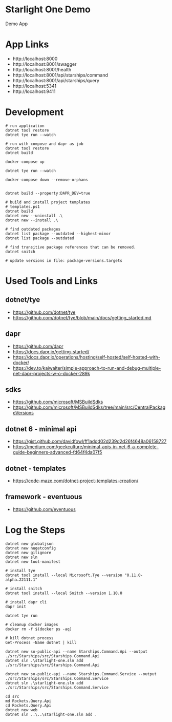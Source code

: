 # Starlight One Demo

Demo App

# App Links

* http://localhost:8000
* http://localhost:8001/swagger
* http://localhost:8001/health
* http://localhost:8001/api/starships/command
* http://localhost:8001/api/starships/query
* http://localhost:5341
* http://localhost:9411

# Development

```
# run application
dotnet tool restore
dotnet tye run --watch
```

```
# run with compose and dapr as job
dotnet tool restore
dotnet build

docker-compose up

dotnet tye run --watch

docker-compose down --remove-orphans


dotnet build --property:DAPR_DEV=true
```



```
# build and install project templates
# templates.ps1
dotnet build
dotnet new --uninstall .\
dotnet new --install .\
```

```
# find outdated packages
dotnet list package --outdated --highest-minor
dotnet list package --outdated

# find transitive package references that can be removed.
dotnet snitch

# update versions in file: package-versions.targets
```   

# Used Tools and Links

## dotnet/tye

* https://github.com/dotnet/tye
* https://github.com/dotnet/tye/blob/main/docs/getting_started.md

## dapr

* https://github.com/dapr
* https://docs.dapr.io/getting-started/
* https://docs.dapr.io/operations/hosting/self-hosted/self-hosted-with-docker/
* https://dev.to/kaiwalter/simple-approach-to-run-and-debug-multiple-net-dapr-projects-w-o-docker-289k

## sdks

* https://github.com/microsoft/MSBuildSdks
* https://github.com/microsoft/MSBuildSdks/tree/main/src/CentralPackageVersions

## dotnet 6 - minimal api

* https://gist.github.com/davidfowl/ff1addd02d239d2d26f4648a06158727
* https://medium.com/geekculture/minimal-apis-in-net-6-a-complete-guide-beginners-advanced-fd64f4da07f5

## dotnet - templates

* https://code-maze.com/dotnet-project-templates-creation/

## framework - eventuous

* https://github.com/eventuous

# Log the Steps

```
dotnet new globaljson
dotnet new nugetconfig
dotnet new gitignore
dotnet new sln
dotnet new tool-manifest

# install tye
dotnet tool install --local Microsoft.Tye --version "0.11.0-alpha.22111.1"

# install snitch
dotnet tool install --local Snitch --version 1.10.0

# install dapr cli
dapr init

dotnet tye run

# cleanup docker images
docker rm -f $(docker ps -aq)

# kill dotnet process
Get-Process -Name dotnet | kill
```

```
dotnet new so-public-api --name Starships.Command.Api --output ./src/Starships/src/Starships.Command.Api
dotnet sln .\starlight-one.sln add ./src/Starships/src/Starships.Command.Api

dotnet new so-public-api --name Starships.Command.Service --output ./src/Starships/src/Starships.Command.Service
dotnet sln .\starlight-one.sln add ./src/Starships/src/Starships.Command.Service
```

```
cd src
md Rockets.Query.Api
cd Rockets.Query.Api
dotnet new web
dotnet sln ..\..\starlight-one.sln add .
```

